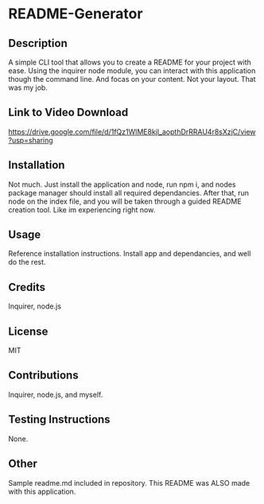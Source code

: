 # __README-Generator__


## __Description__
A simple CLI tool that allows you to create a README for your project with ease. Using the inquirer node module, you can interact with this application though the command line. And focas on your content. Not your layout. That was my job.

## __Link to Video Download__
https://drive.google.com/file/d/1fQz1WlME8kjl_aopthDrRRAU4r8sXzjC/view?usp=sharing

## __Installation__
Not much. Just install the application and node, run npm i, and nodes package manager should install all required dependancies. After that, run node on the index file, and you will be taken through a guided README creation tool. Like im experiencing right now.

## __Usage__
Reference installation instructions. Install app and dependancies, and well do the rest.

## __Credits__
Inquirer, node.js

## __License__
MIT

## __Contributions__
Inquirer, node.js, and myself.

## __Testing Instructions__
None.

## __Other__
Sample readme.md included in repository. This README was ALSO made with this application.
